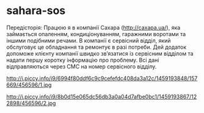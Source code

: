 # sahara-sos
Передісторія: Працюю я в компанії Сахара (http://caxapa.ua/), яка займається опаленням, кондиціонуванням, гаражними воротами та іншими подібними речами. В компанії є сервісний відділ, який обслуговує це обладнання та ремонтує в разі потреби. 
Дей додаток допоможе клієнту компанії швидко зв’язатися із сервісним відділом та надати першу коротку інформацію про проблему. Всі дані відправляються через СМС на номер сервісного відділу.

http://i.piccy.info/i9/6994f80ddf6c9c9cefefdc408da3a12c/1459193848/157669/456596/1.jpg

http://i.piccy.info/i9/8b0d15e065dc56db3a0a04d7afbe0bc1/1459193867/122898/456596/2.jpg
